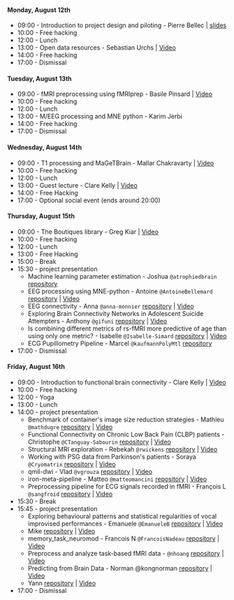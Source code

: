 #### Monday, August 12th
  - 09:00 - Introduction to project design and piloting - Pierre Bellec | [slides](https://github.com/mtl-brainhack-school-2019/teaching/raw/master/slides/intro_brainhackschool_bellec.pdf)
  - 10:00 - Free hacking
  - 12:00 - Lunch
  - 13:00 - Open data resources - Sebastian Urchs | [Video](https://www.youtube.com/watch?v=KIshK8fienE)
  - 14:00 - Free hacking
  - 17:00 - Dismissal

#### Tuesday, August 13th
  - 09:00 - fMRI preprocessing using fMRIprep - Basile Pinsard | [Video](https://www.youtube.com/watch?v=WTcucXAAVBU)
  - 10:00 - Free hacking
  - 12:00 - Lunch
  - 13:00 - M/EEG processing and MNE python - Karim Jerbi
  - 14:00 - Free hacking
  - 17:00 - Dismissal

#### Wednesday, August 14th
  - 09:00 - T1 processing and MaGeTBrain - Mallar Chakravarty | [Video](https://www.youtube.com/watch?v=6no42ADiVi8)
  - 10:00 - Free hacking
  - 12:00 - Lunch
  - 13:00 - Guest lecture - Clare Kelly | [Video](https://www.youtube.com/watch?v=IKn8gsz4TmY)
  - 14:00 - Free Hacking
  - 17:00 - Optional social event (ends around 20:00)

#### Thursday, August 15th
  - 09:00 - The Boutiques library - Greg Kiar | [Video](https://www.youtube.com/watch?v=g5fHYgD5pTo)
  - 10:00 - Free hacking
  - 12:00 - Lunch
  - 13:00 - Free Hacking
  - 15:00 - Break 
  - 15:30 - project presentation
    - Machine learning parameter estimation - Joshua `@atrophiedbrain` [repository](https://github.com/mtl-brainhack-school-2019/AtrophiedBrain-machine-learning-parameter-estimation) 
    - EEG processing using MNE-python - Antoine `@AntoineBellemard` [repository](https://github.com/mtl-brainhack-school-2019/BrainHackSchool2019_AB) | [Video](https://www.youtube.com/watch?v=-APCSrBDKuc)
    - EEG connectivity - Anna `@anna-monnier` [repository](https://github.com/mtl-brainhack-school-2019/EEG_Connectivity_BrainHack_2019) | [Video](https://youtu.be/-APCSrBDKuc?t=501)
    - Exploring Brain Connectivity Networks in Adolescent Suicide Attempters - Anthony `@gifuni` [repository](https://github.com/mtl-brainhack-school-2019/Anthony-Gifuni-repo) | [Video](https://youtu.be/-APCSrBDKuc?t=1304)
    - Is combining different metrics of rs-fMRI more predictive of age than using only one metric? - Isabelle `@Isabelle-Simard` [repository](https://github.com/mtl-brainhack-school-2019/Isabelle-Simard_Multimodal_ML) | [Video](https://youtu.be/-APCSrBDKuc?t=2332)
    - ECG Pupillometry Pipeline - Marcel `@kaufmannPolyMtl` [repository](https://github.com/mtl-brainhack-school-2019/ecg_pupillometry_pipeline_kaufmann)
  - 17:00 - Dismissal

#### Friday, August 16th
  - 09:00 - Introduction to functional brain connectivity - Clare Kelly | [Video](https://youtu.be/OuENZA4eOvU?t=28)
  - 10:00 - Free hacking
  - 12:00 - Yoga
  - 13:00 - Lunch
  - 14:00 - project presentation
    - Benchmark of container's image size reduction strategies - Mathieu `@mathdugre` [repository](https://github.com/mtl-brainhack-school-2019/mathdugre) | [Video](https://youtu.be/AJtYcaiBwAU?t=236)
    - Functional Connectivity on Chronic Low Back Pain (CLBP) patients - Christophe `@CTanguay-Sabourin` [repository](https://github.com/mtl-brainhack-school-2019/Christophe_FunctionalConnectivity_CLBP) | [Video](https://youtu.be/AJtYcaiBwAU?t=862)
    - Structural MRI exploration - Rebekah `@rwickens` [repository](https://github.com/mtl-brainhack-school-2019/rwickens-sMRI-PET) | [Video](https://youtu.be/AJtYcaiBwAU?t=1496)
    - Working with PSG data from Parkinson's patients - Soraya `@Cryomatrix` [repository](https://github.com/mtl-brainhack-school-2019/Soraya-sleep-data-in-PD-patients) | [Video](https://youtu.be/AJtYcaiBwAU?t=2127)
    - qmil-dwi - Vlad `@vgrouza` [repository](https://github.com/mtl-brainhack-school-2019/qmil-dwi) | [Video](https://youtu.be/AJtYcaiBwAU?t=2840)
    - iron-meta-pipeline - Matteo `@matteomancini` [repository](https://github.com/mtl-brainhack-school-2019/matteo-mancini-iron-meta-pipeline) | [Video](https://youtu.be/AJtYcaiBwAU?t=3574)
    - Preprocessing pipeline for ECG signals recorded in fMRI - François L `@sangfroid` [repository](https://github.com/mtl-brainhack-school-2019/franclespinas-biosignals) | [Video](https://youtu.be/AJtYcaiBwAU?t=4016)
  - 15:30 - Break
  - 15:45 - project presentation
    - Exploring behavioural patterns and statistical regularities of vocal improvised performances - Emanuele `@EmanueleB` [repository](https://github.com/mtl-brainhack-school-2019/EmanueleB) | [Video](https://youtu.be/OLz5-DtUwbQ?t=1)
    - Mike [repository](https://github.com/mtl-brainhack-school-2019/Mike_repo) | [Video](https://youtu.be/OLz5-DtUwbQ?t=642)
    - memory_task_neuromod - Francois N `@FrancoisNadeau` [repository](https://github.com/mtl-brainhack-school-2019/memory_task_neuromod) | [Video](https://youtu.be/OLz5-DtUwbQ?t=1261)
    - Preprocess and analyze task-based fMRI data - `@nhoang` [repository](https://github.com/mtl-brainhack-school-2019/NHoang--Apply-BIDS-fMRIPrep-Nilearn-Jupiter-to-my-task-based-fMRI-data) | [Video](https://youtu.be/OLz5-DtUwbQ?t=1825)
    - Predicting from Brain Data - Norman @kongnorman [repository](https://github.com/mtl-brainhack-school-2019/kongnorman_BrainDecoding) | [Video](https://youtu.be/OLz5-DtUwbQ?t=2422)
    - Yann [repository](https://github.com/mtl-brainhack-school-2019/realtime-nonlinear) | [Video](https://youtu.be/OLz5-DtUwbQ?t=2968)
  - 17:00 - Dismissal
